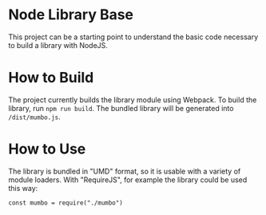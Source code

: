 # Node Library Base

This project can be a starting point to understand the basic code necessary to build a library with NodeJS.

# How to Build
The project currently builds the library module using Webpack.
To build the library, run `npm run build`.  The bundled library will be generated into `/dist/mumbo.js`.

# How to Use
The library is bundled in "UMD" format, so it is usable with a variety of module loaders.
With "RequireJS", for example the library could be used this way:

```
const mumbo = require("./mumbo")
```